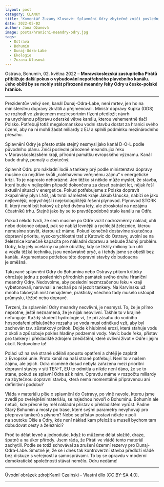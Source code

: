 ```yaml
---
layout: post
category: CLANKY
title: 'Komentář Zuzany Klusové: Splavnění Odry zbytečně zničí poslední meandrující řeku v kraji'			
date: 2022-05-02
author: Jana Ožanová
image: posts/hranicni-meandry-odry.jpg
tags:		
  - Ostrava		
  - Bohumín		
  - Dunaj-Odra-Labe		
  - Ekologie
  - Zuzana-Klusová
---
```


Ostrava, Bohumín,  02. května 2022 – **Moravskoslezská zastupitelka Pirátů přibližuje další pokus o vybudování nepotřebného plavebního kanálu. Jeho obětí by se mohly stát přirozené meandry řeky Odry u česko-polské hranice.**

<hr />
Prezidentův velký sen, kanál Dunaj-Odra-Labe, není mrtev, jen ho na ministerstvu dopravy zkrátili a přejmenovali. Ministr dopravy Kupka (ODS) se rozhodl ve zkráceném meziresortním řízení předložit návrh na urychlenou přípravu oderské větve kanálu, kterou vehementně tlačí Polsko. Potřebují totiž megalomanskou vodní stavbu dostat za hranici svého území, aby na ni mohli žádat miliardy z EU a splnili podmínku mezinárodního přesahu.

Splavnění Odry je přesto stále stejný nesmysl jako kanál D-O-L podle původního plánu. Zničí poslední přirozeně meandrující řeku v Moravskoslezském kraji, přírodní památku evropského významu. Kanál bude drahý, pomalý a zbytečný.

Splavnit Odru pro nákladní lodě a tankery prý podle ministerstva dopravy musíme co nejdříve kvůli „naléhavému veřejnému zájmu“ v energetické krizi. To je naprosto nehorázné. Jen těžko si někdo může myslet, že stavba, která bude v nejlepším případě dokončena za deset patnáct let, nějak řeší aktuální situaci v energetice. Pokud potřebujeme z Polska dopravit zkapalněný plyn LNG, jak tvrdí náměstek kraje Jakub Unucka, nabízí se jako nejlevnější, nejrychlejší i nejekologičtější řešení plynovod. Plynovod STORK II, který mohl být hotový už před dvěma lety, ale ztroskotal na nezájmu účastníků trhu. Stejně jako by se to pravděpodobně stalo kanálu na Odře.

Pokud někdo tvrdí, že sem musíme po Odře vozit nadrozměrný náklad, uhlí nebo dokonce odpad, pak se nabízí levnější a rychlejší železnice, kterou nemusíme stavět, kterou už máme. Pokud konečně dostavíme skutečnou dopravní prioritu, vysokorychlostní trať z Katowic do Ostravy, uvolní se na železnice konečně kapacita pro nákladní dopravu a nebude žádný problém.
Doby, kdy jely ocelárny na plné obrátky, kdy se těžily miliony tun uhlí a vozila těžká technika, jsou nenávratně pryč, a i tehdy jsme se obešli bez kanálu. Argumentace potřebou této dopravní stavby do budoucna je směšná.

Takzvané splavnění Odry do Bohumína nebo Ostravy přitom kriticky ohrožuje jednu z posledních přírodních památek svého druhu Hraniční meandry Odry. Nedovolme, aby poslední nezmrzačenou řeku v kraji vybetonovali, narovnali a nechali po ní jezdit tankery. Na Karvinsku už mnoho takových míst nenajdeme, prakticky všechno tady muselo ustoupit průmyslu, těžbě nebo dopravě.

Tvrzení, že splavnění Odry meandry neovlivní, je nesmysl. To, že je přímo neprotne, ještě neznamená, že je nijak neovlivní. Takhle to v krajině nefunguje. Každý student hydrologie ví, že při zásahu do vodního hospodaření příslušného rozsahu se voda musí odněkud vzít, aby byl zachován tzv. zůstatkový průtok. Dojde k hlubinné erozi, která stahuje vodu z okolí a způsobuje pokles hladiny podzemní vody. Navíc bude řeka, přístav pro tankery i překladiště zdrojem znečištění, které ovlivní život v Odře i jejím okolí. Nedovolme to!

Poláci už na své straně udělali spoustu opatření a chtějí je zaplatit z Evropské unie. Proto kanál na naší straně potřebují. Není to v našem zájmu, ale jejich. Odra nicméně dosud nebyla zařazena mezi prioritní dopravní stavby v síti TEN-T, EU to odmítla a nikde není dáno, že se to stane, pokud se splavní Odra až k nám. Opravdu máme v rozpočtu miliardy na zbytečnou dopravní stavbu, která nemá momentálně připravenou ani definitivní podobu?

Vláda v materiálu píše o splavnění do Ostravy, po vlně nevole, kterou jsme zvedli po zveřejnění materiálu, se najednou hovoří o Bohumínu. Bohumín ale netuší, kde přesně by měl nákladní přístav s překladištěm vyrůst. Padne Starý Bohumín a mosty po trase, které svými parametry nevyhovují pro přepravu tankerů s plynem? Nebo se přístav postaví někde v poli na soutoku Olše a Odry, kde není náklad kam přeložit a museli bychom tam dobudovat cesty a železnici?

Proč to dělat levně a jednoduše, když to můžeme dělat složitě, draze, špatně a na úkor přírody. Jsem ráda, že Piráti ve vládě tento materiál zachytili. Podle se totiž schovával za zrušení územní rezervy pro Dunaj-Odra-Labe. Smutné je, že se i dnes tak kontroverzní stavba předloží vládě bez diskuze s veřejností a samosprávami. To by se opravdu v moderní demokratické společnosti stávat nemělo. Odru nedáme!

---

Úvodní obrázek zdroj:Kamil Czaiński – Vlastní dílo \[[CC BY-SA 4.0](https://commons.wikimedia.org/w/index.php?curid=118226348)\].
- - -

